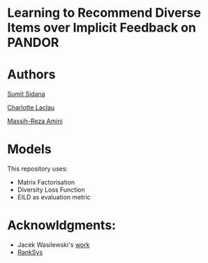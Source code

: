 # Learning to Recommend Diverse Items over Implicit Feedback on PANDOR

# Authors
[Sumit Sidana](https://github.com/sumitsidana)

[Charlotte Laclau](https://laclauc.github.io/)

[Massih-Reza Amini](http://ama.liglab.fr/~amini/)

# Models

This repository uses:

- Matrix Factorisation
- Diversity Loss Function
- EILD as evaluation metric

# Acknowldgments:

- Jacek Wasilewski's [work](https://github.com/jacekwasilewski/RankSys-DivMF)
- [RankSys](https://github.com/RankSys/RankSys)
